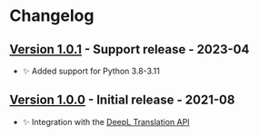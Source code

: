 # Changelog

## [Version 1.0.1](https://github.com/dataiku/dss-plugin-deepl-translation/releases/tag/v1.0.1) - Support release - 2023-04

- ✨ Added support for Python 3.8-3.11

## [Version 1.0.0](https://github.com/dataiku/dss-plugin-deepl-translation/releases/tag/v1.0.0) - Initial release - 2021-08

- ✨ Integration with the [DeepL Translation API](https://www.deepl.com/en/translator)
